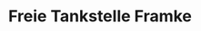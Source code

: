 ---
title: "Freie Tankstelle Framke"
url: /trossingen/freie-tankstelle-framke/
shop: Lebensmittel
---